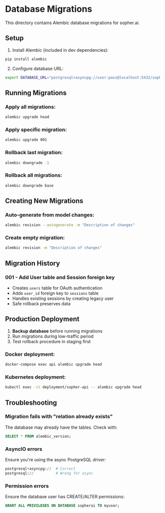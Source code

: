 # Database Migrations

This directory contains Alembic database migrations for sopher.ai.

## Setup

1. Install Alembic (included in dev dependencies):
```bash
pip install alembic
```

2. Configure database URL:
```bash
export DATABASE_URL="postgresql+asyncpg://user:pass@localhost:5432/sopherai"
```

## Running Migrations

### Apply all migrations:
```bash
alembic upgrade head
```

### Apply specific migration:
```bash
alembic upgrade 001
```

### Rollback last migration:
```bash
alembic downgrade -1
```

### Rollback all migrations:
```bash
alembic downgrade base
```

## Creating New Migrations

### Auto-generate from model changes:
```bash
alembic revision --autogenerate -m "Description of changes"
```

### Create empty migration:
```bash
alembic revision -m "Description of changes"
```

## Migration History

### 001 - Add User table and Session foreign key
- Creates `users` table for OAuth authentication
- Adds `user_id` foreign key to `sessions` table
- Handles existing sessions by creating legacy user
- Safe rollback preserves data

## Production Deployment

1. **Backup database** before running migrations
2. Run migrations during low-traffic period
3. Test rollback procedure in staging first

### Docker deployment:
```bash
docker-compose exec api alembic upgrade head
```

### Kubernetes deployment:
```bash
kubectl exec -it deployment/sopher-api -- alembic upgrade head
```

## Troubleshooting

### Migration fails with "relation already exists"
The database may already have the tables. Check with:
```sql
SELECT * FROM alembic_version;
```

### AsyncIO errors
Ensure you're using the async PostgreSQL driver:
```python
postgresql+asyncpg://  # Correct
postgresql://          # Wrong for async
```

### Permission errors
Ensure the database user has CREATE/ALTER permissions:
```sql
GRANT ALL PRIVILEGES ON DATABASE sopherai TO myuser;
```